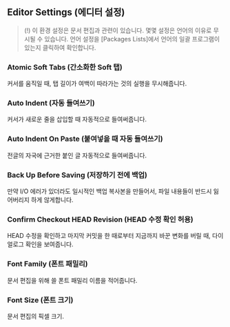 ## Editor Settings (에디터 설정)

> (!) 이 환경 설정은 문서 편집과 관련이 있습니다. 몇몇 설정은 언어의 이유로 무시될 수
> 있습니다. 언어 설정을 [Packages Lists]에서 언어의 일괄 프로그램이 있는지 클릭하여
> 확인합니다.

### Atomic Soft Tabs (간소화한 Soft 탭)

커서를 움직일 때, 탭 길이가 여백이 따라가는 것의 실행을 무시해줍니다.

### Auto Indent (자동 들여쓰기)

커서가 새로운 줄을 삽입할 때 자동적으로 들여써줍니다.

### Auto Indent On Paste (붙여넣을 때 자동 들여쓰기)

전글의 자국에 근거한 붙인 글 자동적으로 들여써줍니다.

### Back Up Before Saving (저장하기 전에 백업)

만약 I/O 에러가 있더라도 일시적인 백업 복사본을 만들어서, 파일 내용들이 반드시
잃어버리지 하게 않게합니다.

### Confirm Checkout HEAD Revision (HEAD 수정 확인 허용)

HEAD 수정을 확인하고 마지막 커밋을 한 때로부터 지금까지 바꾼 변화를 버릴 때,
다이얼로그 확인을 보여줍니다.

### Font Family (폰트 패밀리)

문서 편집을 위해 쓸 폰트 패밀리 이름을 적어줍니다.

### Font Size (폰트 크기)

문서 편집의 픽셀 크기.
